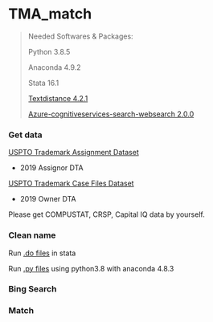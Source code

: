 # TMA_match

> Needed Softwares & Packages:
> 
> Python 3.8.5
>
> Anaconda 4.9.2
>
> Stata 16.1
>
> [Textdistance 4.2.1](https://pypi.org/project/textdistance/)
>
> [Azure-cognitiveservices-search-websearch 2.0.0](https://pypi.org/project/azure-cognitiveservices-search-websearch/)




### Get data

[USPTO Trademark Assignment Dataset](https://www.uspto.gov/learning-and-resources/electronic-data-products/trademark-assignment-dataset)
- 2019 Assignor DTA

[USPTO Trademark Case Files Dataset](https://www.uspto.gov/learning-and-resources/electronic-data-products/trademark-case-files-dataset-0)
- 2019 Owner DTA

Please get COMPUSTAT, CRSP, Capital IQ data by yourself.

### Clean name
Run [.do files](https://github.com/FutureMathematician/TMA_match/tree/main/Clean_name/Pre_clean) in stata

Run [.py files](https://github.com/FutureMathematician/TMA_match/tree/main/Clean_name/clean) using python3.8 with anaconda 4.8.3
### Bing Search

### Match
